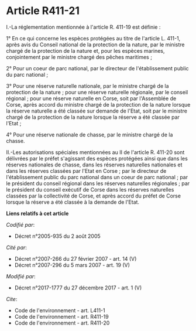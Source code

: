 # Article R411-21

I.-La réglementation mentionnée à l'article R. 411-19 est définie : 

1° En ce qui concerne les espèces protégées au titre de l'article L. 411-1, après avis du Conseil national de la protection
de la nature, par le ministre chargé de la protection de la nature et, pour les espèces marines, conjointement par le
ministre chargé des pêches maritimes ; 

2° Pour un coeur de parc national, par le directeur de l'établissement public du parc national ; 

3° Pour une réserve naturelle nationale, par le ministre chargé de la protection de la nature ; pour une réserve naturelle
régionale, par le conseil régional ; pour une réserve naturelle en Corse, soit par l'Assemblée de Corse, après accord du
ministre chargé de la protection de la nature lorsque la réserve naturelle a été classée sur demande de l'Etat, soit par le
ministre chargé de la protection de la nature lorsque la réserve a été classée par l'Etat ; 

4° Pour une réserve nationale de chasse, par le ministre chargé de la chasse. 

II.-Les autorisations spéciales mentionnées au II de l'article R. 411-20 sont délivrées par le préfet s'agissant des espèces
protégées ainsi que dans les réserves nationales de chasse, dans les réserves naturelles nationales et dans les réserves
classées par l'Etat en Corse ; par le directeur de l'établissement public du parc national dans un coeur de parc national ;
par le président du conseil régional dans les réserves naturelles régionales ; par le président du conseil exécutif de Corse
dans les réserves naturelles classées par la   collectivité de Corse, et après accord du préfet de Corse lorsque la réserve a
été classée à la demande de l'Etat.

**Liens relatifs à cet article**

_Codifié par_:

  - Décret n°2005-935 du 2 août 2005

_Cité par_:

  - Décret n°2007-266 du 27 février 2007 - art. 14 (V)
  - Décret n°2007-296 du 5 mars 2007 - art. 19 (V)

_Modifié par_:

  - Décret n°2017-1777 du 27 décembre 2017 - art. 1 (V)

_Cite_:

  - Code de l'environnement - art. L411-1
  - Code de l'environnement - art. R411-19
  - Code de l'environnement - art. R411-20
